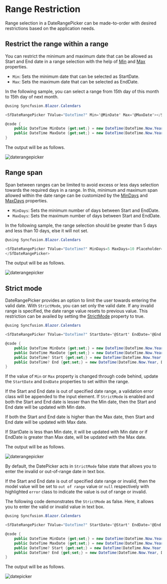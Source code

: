 # Range Restriction

Range selection in a DateRangePicker can be made-to-order with desired restrictions based on the application needs.

## Restrict the range within a range

You can restrict the minimum and maximum date that can be allowed as Start and End date in a range selection with the help of [Min](https://help.syncfusion.com/cr/blazor/Syncfusion.Blazor.Calendars.SfDateRangePicker.html#Syncfusion_Blazor_Calendars_SfDateRangePicker_Min) and [Max](https://help.syncfusion.com/cr/blazor/Syncfusion.Blazor.Calendars.SfDateRangePicker.html#Syncfusion_Blazor_Calendars_SfDateRangePicker_Max) properties.

* `Min`: Sets the minimum date that can be selected as StartDate.
* `Max`: Sets the maximum date that can be selected as EndDate.

In the following sample, you can select a range from 15th day of this month to 15th day of next month.

```csharp
@using Syncfusion.Blazor.Calendars

<SfDateRangePicker TValue="DateTime?" Min='@MinDate' Max='@MaxDate'></SfDateRangePicker>

@code {
    public DateTime MinDate {get;set;} = new DateTime(DateTime.Now.Year,DateTime.Now.Month,15);
    public DateTime MaxDate {get;set;} = new DateTime(DateTime.Now.Year, DateTime.Now.Month+1, 15);
}
```

The output will be as follows.

![daterangepicker](./images/date-range.png)

## Range span

Span between ranges can be limited to avoid excess or less days selection towards the required days in a range.
In this, minimum and maximum span allowed within the date range can be customized by the [MinDays](https://help.syncfusion.com/cr/blazor/Syncfusion.Blazor.Calendars.SfDateRangePicker.html#Syncfusion_Blazor_Calendars_SfDateRangePicker_MinDays) and [MaxDays](https://help.syncfusion.com/cr/blazor/Syncfusion.Blazor.Calendars.SfDateRangePicker.html#Syncfusion_Blazor_Calendars_SfDateRangePicker_MaxDays) properties.

* `MinDays`: Sets the minimum number of days between Start and EndDate.
* `MaxDays`: Sets the maximum number of days between Start and EndDate.

In the following sample, the range selection should be greater than 5 days and less than 10 days, else it will not set.

```csharp
@using Syncfusion.Blazor.Calendars

<SfDateRangePicker TValue="DateTime?" MinDays=5 MaxDays=10 Placeholder='Select a range'>
</SfDateRangePicker>
```

The output will be as follows.

![daterangepicker](./images/range_span.png)

## Strict mode

DateRangePicker provides an option to limit the user towards entering the valid date. With `StrictMode`, you can set only the valid date. If any invalid range is specified, the date range value resets to previous value. This restriction can be availed by setting the [StrictMode](https://help.syncfusion.com/cr/blazor/Syncfusion.Blazor.Calendars.SfDateRangePicker.html#Syncfusion_Blazor_Calendars_SfDateRangePicker_StartDate) property to true.

```csharp
@using Syncfusion.Blazor.Calendars

<SfDateRangePicker TValue="DateTime?" StartDate='@Start' EndDate='@End' StrictMode=true Min='@MinDate' Max='@MaxDate'></SfDateRangePicker>

@code {
    public DateTime MinDate {get;set;} = new DateTime(DateTime.Now.Year,DateTime.Now.Month,15);
    public DateTime MaxDate {get;set;} = new DateTime(DateTime.Now.Year, DateTime.Now.Month+1, 15);
    public DateTime? Start {get;set;} = new DateTime(DateTime.Now.Year,DateTime.Now.Month,20);
    public DateTime? End {get;set;} = new DateTime(DateTime.Now.Year, DateTime.Now.Month+1, 25);
}
```

If the value of `Min` or `Max` property
is changed through code behind, update the `StartDate` and `EndDate` properties to set within the range.

If the Start and End date is out of specified date range, a validation error class will be appended to the input element. If `StrictMode` is enabled and both the Start and End date is lesser than the Min date, then the Start and End date will be updated with Min date.

If both the Start and End date is higher than the Max date, then Start and End date will be updated with Max date.

If StartDate is less than Min date, it will be updated with Min date or if EndDate is greater than Max date,  will be updated with the Max date.

The output will be as follows.

![daterangepicker](./images/strict_mode.png)

By default, the DatePicker acts in `StrictMode` false state that allows you to enter the invalid or out-of-range date in text box.

If the Start and End date is out of specified date range or invalid, then the model value will be set to `out of range`
value or `null` respectively with highlighted  `error` class to indicate the value is out of range or invalid.

The following code demonstrates the `StrictMode` as false. Here, it allows you to enter the
valid or invalid value in text box.

```csharp
@using Syncfusion.Blazor.Calendars

<SfDateRangePicker TValue="DateTime?" StartDate='@Start' EndDate='@End' StrictMode=false Min='@MinDate' Max='@MaxDate'></SfDateRangePicker>

@code {
    public DateTime MinDate {get;set;} = new DateTime(DateTime.Now.Year,DateTime.Now.Month,15);
    public DateTime MaxDate {get;set;} = new DateTime(DateTime.Now.Year, DateTime.Now.Month+1, 15);
    public DateTime? Start {get;set;} = new DateTime(DateTime.Now.Year,DateTime.Now.Month,20);
    public DateTime? End {get;set;} = new DateTime(DateTime.Now.Year, DateTime.Now.Month+1, 25);
}
```

The output will be as follows.

![datepicker](./images/strict_mode_false.png)